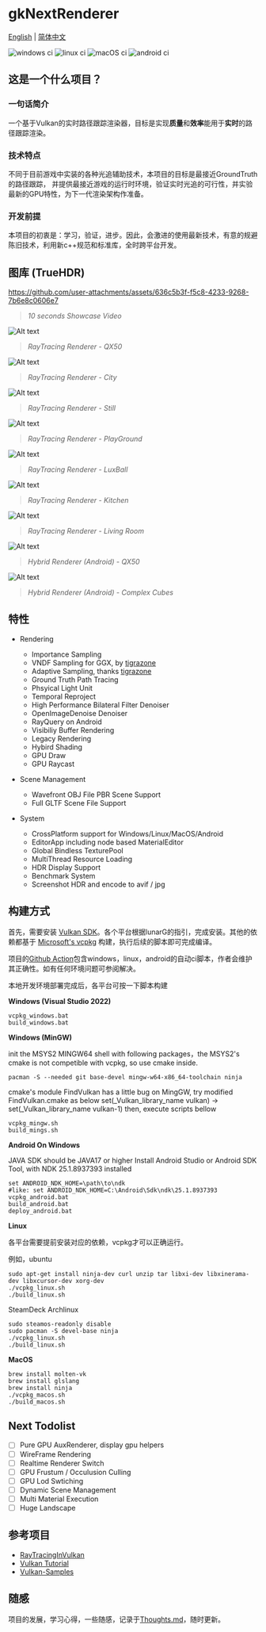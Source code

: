 # gkNextRenderer

[English](README.en.md) | [简体中文](README.md)

![windows ci](https://github.com/gameknife/gkNextRenderer/actions/workflows/windows.yml/badge.svg)
![linux ci](https://github.com/gameknife/gkNextRenderer/actions/workflows/linux.yml/badge.svg)
![macOS ci](https://github.com/gameknife/gkNextRenderer/actions/workflows/macos.yml/badge.svg)
![android ci](https://github.com/gameknife/gkNextRenderer/actions/workflows/android.yml/badge.svg)

## 这是一个什么项目？

### 一句话简介

一个基于Vulkan的实时路径跟踪渲染器，目标是实现**质量**和**效率**能用于**实时**的路径跟踪渲染。

### 技术特点

不同于目前游戏中实装的各种光追辅助技术，本项目的目标是最接近GroundTruth的路径跟踪，
并提供最接近游戏的运行时环境，验证实时光追的可行性，并实验最新的GPU特性，为下一代渲染架构作准备。

### 开发前提

本项目的初衷是：学习，验证，进步。因此，会激进的使用最新技术，有意的规避陈旧技术，利用新c++规范和标准库，全时跨平台开发。

## 图库 (TrueHDR)

https://github.com/user-attachments/assets/636c5b3f-f5c8-4233-9268-7b6e8c0606e7

> *10 seconds Showcase Video*

![Alt text](gallery/Qx50.avif?raw=true "Qx50")
> *RayTracing Renderer - QX50*

![Alt text](gallery/city.glb.avif?raw=true "City")
> *RayTracing Renderer - City*

![Alt text](gallery/Still.avif?raw=true "Still")
> *RayTracing Renderer - Still*

![Alt text](gallery/playground.glb.avif?raw=true "PlayGround")
> *RayTracing Renderer - PlayGround*

![Alt text](gallery/LuxBall.avif?raw=true "LuxBall")
> *RayTracing Renderer - LuxBall*

![Alt text](gallery/Kitchen.avif?raw=true "Kitchen")
> *RayTracing Renderer - Kitchen*

![Alt text](gallery/LivingRoom.avif?raw=true "Living Room")
> *RayTracing Renderer - Living Room*

![Alt text](gallery/Qx50_Android.avif?raw=true "Qx50Android")
> *Hybrid Renderer (Android) - QX50*

![Alt text](gallery/Complex_Android.avif?raw=true "ComplexAndroid")
> *Hybrid Renderer (Android) - Complex Cubes*

## 特性

* Rendering
    * Importance Sampling
    * VNDF Sampling for GGX, by [tigrazone](https://github.com/tigrazone)
    * Adaptive Sampling, thanks [tigrazone](https://github.com/tigrazone)
    * Ground Truth Path Tracing
    * Phsyical Light Unit
    * Temporal Reproject
    * High Performance Bilateral Filter Denoiser
    * OpenImageDenoise Denoiser
    * RayQuery on Android
    * Visibiliy Buffer Rendering
    * Legacy Rendering
    * Hybird Shading
    * GPU Draw
    * GPU Raycast
    
* Scene Management
    * Wavefront OBJ File PBR Scene Support
    * Full GLTF Scene File Support

* System
    * CrossPlatform support for Windows/Linux/MacOS/Android
    * EditorApp including node based MaterialEditor
    * Global Bindless TexturePool
    * MultiThread Resource Loading
    * HDR Display Support
    * Benchmark System
    * Screenshot HDR and encode to avif / jpg

## 构建方式

首先，需要安装 [Vulkan SDK](https://vulkan.lunarg.com/sdk/home)。各个平台根据lunarG的指引，完成安装。其他的依赖都基于 [Microsoft's vcpkg](https://github.com/Microsoft/vcpkg) 构建，执行后续的脚本即可完成编译。

项目的[Github Action](.github/workflows)包含windows，linux，android的自动ci脚本，作者会维护其正确性。如有任何环境问题可参阅解决。

本地开发环境部署完成后，各平台可按一下脚本构建

**Windows (Visual Studio 2022)** 

```
vcpkg_windows.bat
build_windows.bat
```

**Windows (MinGW)**

init the MSYS2 MINGW64 shell with following packages，the MSYS2's cmake is not competible with vcpkg, so use cmake inside.
```
pacman -S --needed git base-devel mingw-w64-x86_64-toolchain ninja
```
cmake's module FindVulkan has a little bug on MingGW, try modified FindVulkan.cmake as below
set(_Vulkan_library_name vulkan) -> set(_Vulkan_library_name vulkan-1)
then, execute scripts bellow
```
vcpkg_mingw.sh
build_mings.sh
```

**Android On Windows**

JAVA SDK should be JAVA17 or higher
Install Android Studio or Android SDK Tool, with NDK 25.1.8937393 installed
```
set ANDROID_NDK_HOME=\path\to\ndk
#like: set ANDROID_NDK_HOME=C:\Android\Sdk\ndk\25.1.8937393
vcpkg_android.bat
build_android.bat
deploy_android.bat
```

**Linux**

各平台需要提前安装对应的依赖，vcpkg才可以正确运行。

例如，ubuntu
```
sudo apt-get install ninja-dev curl unzip tar libxi-dev libxinerama-dev libxcursor-dev xorg-dev
./vcpkg_linux.sh
./build_linux.sh
```
SteamDeck Archlinux
```
sudo steamos-readonly disable
sudo pacman -S devel-base ninja
./vcpkg_linux.sh
./build_linux.sh
```

**MacOS**
```
brew install molten-vk
brew install glslang
brew install ninja
./vcpkg_macos.sh
./build_macos.sh
```

## Next Todolist

- [ ] Pure GPU AuxRenderer, display gpu helpers
- [ ] WireFrame Rendering
- [ ] Realtime Renderer Switch
- [ ] GPU Frustum / Occulusion Culling
- [ ] GPU Lod Swtiching
- [ ] Dynamic Scene Management
- [ ] Multi Material Execution
- [ ] Huge Landscape

## 参考项目

* [RayTracingInVulkan](https://github.com/GPSnoopy/RayTracingInVulkan)
* [Vulkan Tutorial](https://vulkan-tutorial.com/)
* [Vulkan-Samples](https://github.com/KhronosGroup/Vulkan-Samples)

## 随感

项目的发展，学习心得，一些随感，记录于[Thoughts.md](doc/Thoughts.md)，随时更新。
